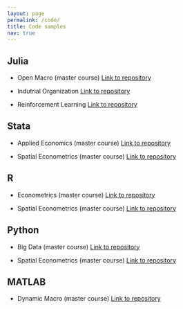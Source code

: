 ```yaml
---
layout: page
permalink: /code/
title: Code samples
nav: true
---
```


## Julia

* Open Macro (master course) [Link to repository](https://github.com/lulaporto/Macro-cuant.git)

* Indutrial Organization [Link to repository](https://github.com/lulaporto/Industrial-organization.git)

* Reinforcement Learning [Link to repository](https://github.com/lulaporto/Reinforcement-learning.git)

## Stata

* Applied Economics (master course) [Link to repository](https://github.com/lulaporto/Economia-aplicada.git)

* Spatial Econometrics (master course) [Link to repository](https://github.com/lulaporto/Aborto---Religion.git)

## R

* Econometrics (master course) [Link to repository](https://github.com/lulaporto/Metrics-core-.git)

* Spatial Econometrics (master course) [Link to repository](https://github.com/lulaporto/Aborto---Religion.git)

## Python

* Big Data (master course) [Link to repository](https://github.com/lulaporto/TrabajosPracticos-Grupo16.git)

* Spatial Econometrics (master course) [Link to repository](https://github.com/lulaporto/Aborto---Religion.git)

## MATLAB

* Dynamic Macro (master course) [Link to repository](https://github.com/lulaporto/Macro-dinamica.git)